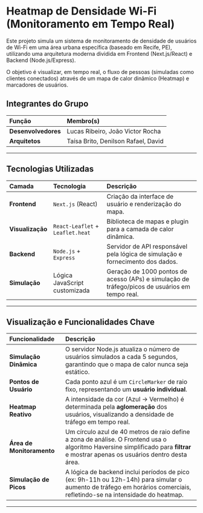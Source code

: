 # Heatmap de Densidade Wi-Fi (Monitoramento em Tempo Real)

Este projeto simula um sistema de monitoramento de densidade de usuários de Wi-Fi em uma área urbana específica (baseado em Recife, PE), utilizando uma arquitetura moderna dividida em Frontend (Next.js/React) e Backend (Node.js/Express).

O objetivo é visualizar, em tempo real, o fluxo de pessoas (simuladas como clientes conectados) através de um mapa de calor dinâmico (Heatmap) e marcadores de usuários.

## Integrantes do Grupo

| Função | Membro(s) |
| :--- | :--- |
| **Desenvolvedores** | Lucas Ribeiro, João Victor Rocha |
| **Arquitetos** | Taísa Brito, Denilson Rafael, David |

---
## Tecnologias Utilizadas

| Camada | Tecnologia | Descrição |
| :--- | :--- | :--- |
| **Frontend** | `Next.js` (React) | Criação da interface de usuário e renderização do mapa. |
| **Visualização** | `React-Leaflet` + `Leaflet.heat` | Biblioteca de mapas e plugin para a camada de calor dinâmica. |
| **Backend** | `Node.js` + `Express` | Servidor de API responsável pela lógica de simulação e fornecimento dos dados. |
| **Simulação** | Lógica JavaScript customizada | Geração de 1000 pontos de acesso (APs) e simulação de tráfego/picos de usuários em tempo real. |

---
## Visualização e Funcionalidades Chave

| Funcionalidade | Descrição |
| :--- | :--- |
| **Simulação Dinâmica** | O servidor Node.js atualiza o número de usuários simulados a cada 5 segundos, garantindo que o mapa de calor nunca seja estático. |
| **Pontos de Usuário** | Cada ponto azul é um `CircleMarker` de raio fixo, representando um **usuário individual**. |
| **Heatmap Reativo** | A intensidade da cor (Azul $\rightarrow$ Vermelho) é determinada pela **aglomeração** dos usuários, visualizando a densidade de tráfego em tempo real. |
| **Área de Monitoramento** | Um círculo azul de 40 metros de raio define a zona de análise. O Frontend usa o algoritmo Haversine simplificado para **filtrar** e mostrar apenas os usuários dentro desta área. |
| **Simulação de Picos** | A lógica de backend inclui períodos de pico (ex: 9h-11h ou 12h-14h) para simular o aumento de tráfego em horários comerciais, refletindo-se na intensidade do heatmap. |

---
